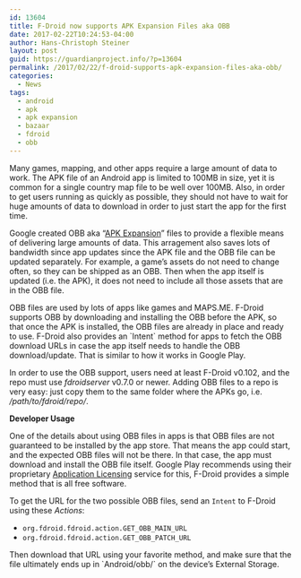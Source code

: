 ```yaml
---
id: 13604
title: F-Droid now supports APK Expansion Files aka OBB
date: 2017-02-22T10:24:53-04:00
author: Hans-Christoph Steiner
layout: post
guid: https://guardianproject.info/?p=13604
permalink: /2017/02/22/f-droid-supports-apk-expansion-files-aka-obb/
categories:
  - News
tags:
  - android
  - apk
  - apk expansion
  - bazaar
  - fdroid
  - obb
---
```

Many games, mapping, and other apps require a large amount of data to work. The APK file of an Android app is limited to 100MB in size, yet it is common for a single country map file to be well over 100MB. Also, in order to get users running as quickly as possible, they should not have to wait for huge amounts of data to download in order to just start the app for the first time.

Google created OBB aka “<a href="https://developer.android.com/google/play/expansion-files.html" target="_blank">APK Expansion</a>” files to provide a flexible means of delivering large amounts of data. This arragement also saves lots of bandwidth since app updates since the APK file and the OBB file can be updated separately. For example, a game’s assets do not need to change often, so they can be shipped as an OBB. Then when the app itself is updated (i.e. the APK), it does not need to include all those assets that are in the OBB file.

OBB files are used by lots of apps like games and MAPS.ME. F-Droid supports OBB by downloading and installing the OBB before the APK, so that once the APK is installed, the OBB files are already in place and ready to use. F-Droid also provides an \`Intent\` method for apps to fetch the OBB download URLs in case the app itself needs to handle the OBB download/update. That is similar to how it works in Google Play.

In order to use the OBB support, users need at least F-Droid v0.102, and the repo must use _fdroidserver_ v0.7.0 or newer. Adding OBB files to a repo is very easy: just copy them to the same folder where the APKs go, i.e. _/path/to/fdroid/repo/_.

**Developer Usage**

One of the details about using OBB files in apps is that OBB files are not guaranteed to be installed by the app store. That means the app could start, and the expected OBB files will not be there. In that case, the app must download and install the OBB file itself. Google Play recommends using their proprietary <a href="https://developer.android.com/google/play/licensing/index.html" target="_blank">Application Licensing</a> service for this, F-Droid provides a simple method that is all free software.

To get the URL for the two possible OBB files, send an `Intent` to F-Droid using these _Actions_:

* `org.fdroid.fdroid.action.GET_OBB_MAIN_URL`  
* `org.fdroid.fdroid.action.GET_OBB_PATCH_URL`

Then download that URL using your favorite method, and make sure that the file ultimately ends up in \`Android/obb/<packageName>\` on the device’s External Storage.